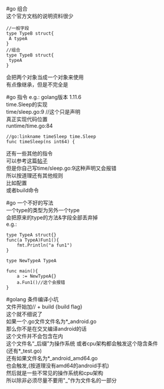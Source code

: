 #go 组合   
这个官方文档的说明资料很少    
```
//一般字段
type TypeB struct{
 A typeA
}
//组合
type TypeB struct{
 typeA
}
```
会把两个对象当成一个对象来使用   
有点像继承，但是不完全是  

#go 指令 
e.g.:  golang版本 1.11.6   
time.Sleep的实现   
time/sleep.go:9 //这个只是声明    
真正实现代码位置  
runtime/time.go:84  
```
//go:linkname timeSleep time.Sleep
func timeSleep(ns int64) {
``` 
还有一些其他的指令   
可以参考这篇[帖子](https://segmentfault.com/a/1190000018719140)  
但是你自己写time/sleep.go:9这种声明又会报错  
所以按道理还有其他规则   
比如配置  
或者build命令  

#go 一个不好的写法  
一个type的类型为另外一个type   
会把原来的type的方法&字段全部丢弃掉   
e.g.:   
```
type TypeA struct{}
func(a TypeA)Fun1(){
    fmt.Println("a fun1")
}

type NewTypeA TypeA

func main(){
    a := NewTypeA{}
    a.Fun1()//这个会报错
}
```

#golang 条件编译小坑    
文件开始加// + build {build flag}  
这个就不细说了  
如果一个.go文件文件名为*_android.go  
那么你不是在交叉编译android的话   
这个文件并不会包含在内   
这个文件名“_后缀”为操作系统 或者cpu架构都会触发这个隐含条件   
(还有*_test.go)  
还有如果文件名为*_android_amd64.go  
也会触发,(按道理没有amd64的android手机)   
然后就是一些不常见的操作系统和cpu架构   
所以除非必须尽量不要用"\_"作为文件名的一部分  